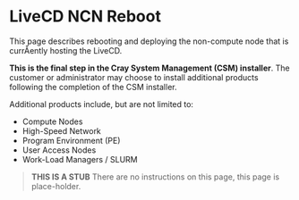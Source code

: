 # LiveCD NCN Reboot

This page describes rebooting and deploying the non-compute node that is currÅently hosting the LiveCD.

**This is the final step in the Cray System Management (CSM) installer**. The customer or administrator may 
choose to install additional products following the completion of the CSM installer.

Additional products include, but are not limited to:

- Compute Nodes
- High-Speed Network
- Program Environment (PE)
- User Access Nodes
- Work-Load Managers / SLURM

> **THIS IS A STUB** There are no instructions on this page, this page is place-holder.
